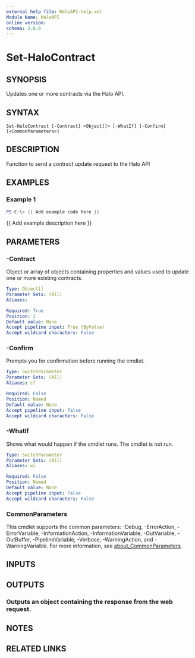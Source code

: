 ```yaml
---
external help file: HaloAPI-help.xml
Module Name: HaloAPI
online version:
schema: 2.0.0
---
```


# Set-HaloContract

## SYNOPSIS
Updates one or more contracts via the Halo API.

## SYNTAX

```
Set-HaloContract [-Contract] <Object[]> [-WhatIf] [-Confirm] [<CommonParameters>]
```

## DESCRIPTION
Function to send a contract update request to the Halo API

## EXAMPLES

### Example 1
```powershell
PS C:\> {{ Add example code here }}
```

{{ Add example description here }}

## PARAMETERS

### -Contract
Object or array of objects containing properties and values used to update one or more existing contracts.

```yaml
Type: Object[]
Parameter Sets: (All)
Aliases:

Required: True
Position: 1
Default value: None
Accept pipeline input: True (ByValue)
Accept wildcard characters: False
```

### -Confirm
Prompts you for confirmation before running the cmdlet.

```yaml
Type: SwitchParameter
Parameter Sets: (All)
Aliases: cf

Required: False
Position: Named
Default value: None
Accept pipeline input: False
Accept wildcard characters: False
```

### -WhatIf
Shows what would happen if the cmdlet runs.
The cmdlet is not run.

```yaml
Type: SwitchParameter
Parameter Sets: (All)
Aliases: wi

Required: False
Position: Named
Default value: None
Accept pipeline input: False
Accept wildcard characters: False
```

### CommonParameters
This cmdlet supports the common parameters: -Debug, -ErrorAction, -ErrorVariable, -InformationAction, -InformationVariable, -OutVariable, -OutBuffer, -PipelineVariable, -Verbose, -WarningAction, and -WarningVariable. For more information, see [about_CommonParameters](http://go.microsoft.com/fwlink/?LinkID=113216).

## INPUTS

## OUTPUTS

### Outputs an object containing the response from the web request.
## NOTES

## RELATED LINKS
